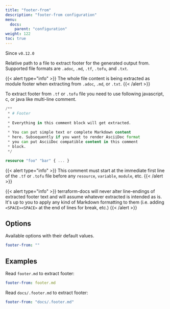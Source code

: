 ```yaml
---
title: "footer-from"
description: "footer-from configuration"
menu:
  docs:
    parent: "configuration"
weight: 122
toc: true
---
```


Since `v0.12.0`

Relative path to a file to extract footer for the generated output from. Supported
file formats are `.adoc`, `.md`, `.tf`, `.tofu`, and `.txt`.

{{< alert type="info" >}}
The whole file content is being extracted as module footer when extracting from
`.adoc`, `.md`, or `.txt`.
{{< /alert >}}

To extract footer from `.tf` or `.tofu` file you need to use following javascript, c, or java
like multi-line comment.

```tf
/**
 * # Footer
 *
 * Everything in this comment block will get extracted.
 *
 * You can put simple text or complete Markdown content
 * here. Subsequently if you want to render AsciiDoc format
 * you can put AsciiDoc compatible content in this comment
 * block.
 */

resource "foo" "bar" { ... }
```

{{< alert type="info" >}}
This comment must start at the immediate first line of the `.tf` or `.tofu` file
before any `resource`, `variable`, `module`, etc.
{{< /alert >}}

{{< alert type="info" >}}
terraform-docs will never alter line-endings of extracted footer text and will assume
whatever extracted is intended as is. It's up to you to apply any kind of Markdown
formatting to them (i.e. adding `<SPACE><SPACE>` at the end of lines for break, etc.)
{{< /alert >}}

## Options

Available options with their default values.

```yaml
footer-from: ""
```

## Examples

Read `footer.md` to extract footer:

```yaml
footer-from: footer.md
```

Read `docs/.footer.md` to extract footer:

```yaml
footer-from: "docs/.footer.md"
```
